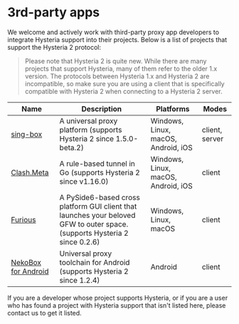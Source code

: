 # 3rd-party apps

We welcome and actively work with third-party proxy app developers to integrate Hysteria support into their projects. Below is a list of projects that support the Hysteria 2 protocol:

> Please note that Hysteria 2 is quite new. While there are many projects that support Hysteria, many of them refer to the older 1.x version. The protocols between Hysteria 1.x and Hysteria 2 are incompatible, so make sure you are using a client that is specifically compatible with Hysteria 2 when connecting to a Hysteria 2 server.

| Name                                                                    | Description                                                                                                                | Platforms                           | Modes          |
| ----------------------------------------------------------------------- | -------------------------------------------------------------------------------------------------------------------------- | ----------------------------------- | -------------- |
| [sing-box](https://github.com/SagerNet/sing-box)                        | A universal proxy platform (supports Hysteria 2 since 1.5.0-beta.2)                                                        | Windows, Linux, macOS, Android, iOS | client, server |
| [Clash.Meta](https://github.com/MetaCubeX/Clash.Meta)                   | A rule-based tunnel in Go (supports Hysteria 2 since v1.16.0)                                                              | Windows, Linux, macOS, Android, iOS | client         |
| [Furious](https://github.com/LorenEteval/Furious)                       | A PySide6-based cross platform GUI client that launches your beloved GFW to outer space. (supports Hysteria 2 since 0.2.6) | Windows, Linux, macOS               | client         |
| [NekoBox for Android](https://github.com/MatsuriDayo/NekoBoxForAndroid) | Universal proxy toolchain for Android (supports Hysteria 2 since 1.2.4)                                                    | Android                             | client         |

If you are a developer whose project supports Hysteria, or if you are a user who has found a project with Hysteria support that isn't listed here, please contact us to get it listed.

